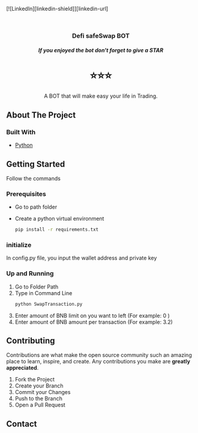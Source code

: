 [![LinkedIn][linkedin-shield]][linkedin-url]


<!-- PROJECT LOGO -->
<br />
<p align="center">
  <h3 align="center">Defi safeSwap BOT</h3>
  <h5 align="center"> If you enjoyed the bot don't forget to give a STAR</h5> <h1 align="center">⭐️⭐️⭐️</h1> 
  <p align="center">
    A BOT that will make easy your life in Trading.
    <br />
  </p>
</p>


<!-- ABOUT THE PROJECT -->
## About The Project

### Built With

* [Python](https://www.python.org/)



<!-- GETTING STARTED -->
## Getting Started

Follow the commands

### Prerequisites
* Go to path folder

* Create a python virtual environment
  ```sh
  pip install -r requirements.txt
  ```

### initialize
In config.py file, you input the wallet address and private key
### Up and Running

1. Go to Folder Path
2. Type in Command Line
   ```sh
   python SwapTransaction.py
   ```
3. Enter amount of BNB limit on you want to left  (For example: 0 )
4. Enter amount of BNB amount per transaction  (For example: 3.2)

<!-- CONTRIBUTING -->
## Contributing

Contributions are what make the open source community such an amazing place to learn, inspire, and create. Any contributions you make are **greatly appreciated**.

1. Fork the Project
2. Create your Branch
3. Commit your Changes
4. Push to the Branch
5. Open a Pull Request


<!-- CONTACT -->
## Contact


